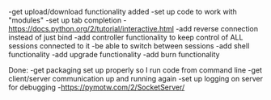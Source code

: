-get upload/download functionality added
-set up code to work with "modules"
-set up tab completion
	-https://docs.python.org/2/tutorial/interactive.html
-add reverse connection instead of just bind
-add controller functionality to keep control of ALL sessions connected to it
	-be able to switch between sessions
-add shell functionality
-add upgrade functionality
-add burn functionality

	
Done:
-get packaging set up properly so I run code from command line
-get client/server communication up and running again
-set up logging on server for debugging
	-https://pymotw.com/2/SocketServer/